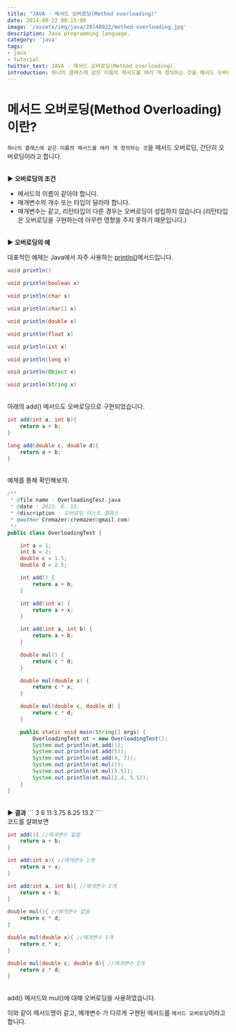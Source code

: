 ```yaml
---
title: "JAVA - 메서드 오버로딩(Method overloading)"
date: 2014-09-22 00:15:00
image: '/assets/img/java/20140922/method-overloading.jpg'
description: Java programming language.
category: 'java'
tags:
- java
- tutorial
twitter_text: JAVA - 메서드 오버로딩(Method overloading).
introduction: 하나의 클래스에 같은 이름의 메서드를 여러 개 정의하는 것을 메서드 오버로딩, 간단히 오버로딩이라고 합니다.
---
```



# 메서드 오버로딩(Method Overloading)이란? 

`하나의 클래스에 같은 이름의 메서드를 여러 개 정의하는 것`을 메서드 오버로딩, 간단히 오버로딩이라고 합니다.

<br>
<b>▶ 오버로딩의 조건</b>

- 메서드의 이름이 같아야 합니다.
- 매개변수의 개수 또는 타입이 달라야 합니다.
- 매개변수는 같고, 리턴타입이 다른 경우는 오버로딩이 성립하지 않습니다.(리턴타입은 오버로딩을 구현하는데 아무런 영향을 주지 못하기 때문입니다.)

<br>
<b>▶ 오버로딩의 예</b>

대표적인 예제는 Java에서 자주 사용하는 [println()](https://docs.oracle.com/javase/8/docs/api/java/io/PrintStream.html#println--)메서드입니다.

```java
void println()

void println(boolean x)

void println(char x)

void println(char[] x)

void println(double x)

void println(float x)

void println(int x)

void println(long x)

void println(Object x)

void println(String x)
```

<br>
아래의 add() 메서드도 오버로딩으로 구현되었습니다.

```java
int add(int a, int b){
	return a + b;
}

long add(double c, double d){
	return a + b;
}
```

<br>
예제를 통해 확인해보자.

```java
/**
 * @file name : OverloadingTest.java
 * @date : 2013. 8. 15.
 * @discription : 오버로딩 테스트 클래스
 * @author Cremazer(cremazer@gmail.com)
 */
public class OverloadingTest {

	int a = 1;
	int b = 2;
	double c = 1.5;
	double d = 2.5;

	int add() {
		return a + b;
	}

	int add(int x) {
		return a + x;
	}

	int add(int a, int b) {
		return a + b;
	}

	double mul() {
		return c * d;
	}

	double mul(double x) {
		return c * x;
	}

	double mul(double c, double d) {
		return c * d;
	}

	public static void main(String[] args) {
		OverloadingTest ot = new OverloadingTest();
		System.out.println(ot.add());
		System.out.println(ot.add(5));
		System.out.println(ot.add(4, 7));
		System.out.println(ot.mul());
		System.out.println(ot.mul(5.5));
		System.out.println(ot.mul(2.4, 5.5));
	}
}
```

<br>
<b>▶ 결과</b>
```
3
6
11
3.75
8.25
13.2
```

<br>
코드를 살펴보면

```java
int add(){ //매개변수 없음
	return a + b;
}

int add(int x){ //매개변수 1개
	return a + x;
}

int add(int a, int b){ //매개변수 2개
	return a + b;
}

double mul(){ //매개변수 없음
	return c * d;
}

double mul(double x){ //매개변수 1개
	return c * x;
}

double mul(double c, double d){ //매개변수 2개
	return c * d;
}
```

<br>
add() 메서드와 mul()에 대해 오버로딩을 사용하였습니다.

이와 같이 메서드명이 같고, 매개변수 가 다르게 구현된 메서드를 `메서드 오버로딩`이라고 합니다.

